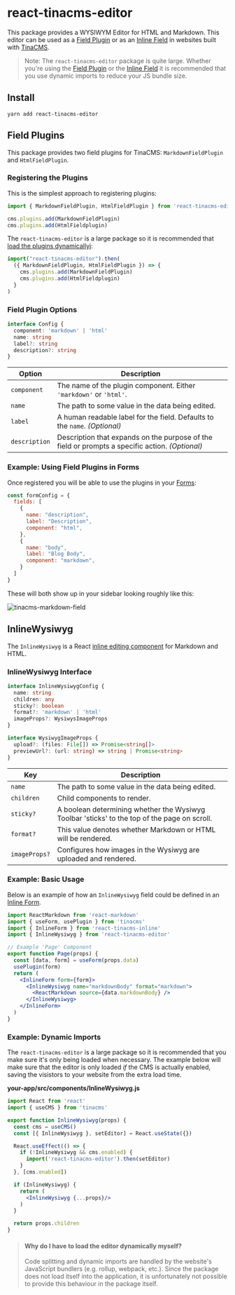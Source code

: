 # react-tinacms-editor

This package provides a WYSIWYM Editor for HTML and Markdown. This editor can be used as a [Field Plugin](https://tinacms.org/docs/plugins/fields) or as an [Inline Field](https://tinacms.org/docs/ui/inline-editing) in websites built with [TinaCMS](https://tinacms.org).

> Note: The `react-tinacms-editor` package is quite large. Whether you're using the [Field Plugin](https://tinacms.org/docs/plugins/fields) or the [Inline Field](#example-dynamic-imports) it is recommended that you use dynamic imports to reduce your JS bundle size.

## Install

```
yarn add react-tinacms-editor
```

## Field Plugins

This package provides two field plugins for TinaCMS: `MarkdownFieldPlugin` and `HtmlFieldPlugin`.

### Registering the Plugins
This is the simplest approach to registering plugins:

```js
import { MarkdownFieldPlugin, HtmlFieldPlugin } from 'react-tinacms-editor'

cms.plugins.add(MarkdownFieldPlugin)
cms.plugins.add(HtmlFieldplugin)
```

The `react-tinacms-editor` is a large package so it is recommended that [load the plugins dynamicallyj](https://tinacms.org/docs/plugins/fields):

```js
import("react-tinacms-editor").then(
  ({ MarkdownFieldPlugin, HtmlFieldPlugin }) => {
    cms.plugins.add(MarkdownFieldPlugin)
    cms.plugins.add(HtmlFieldplugin)
  }
)
```



### Field Plugin Options

```typescript
interface Config {
  component: 'markdown' | 'html'
  name: string
  label?: string
  description?: string
}
```

| Option        | Description                                                                                     |
| ------------- | ----------------------------------------------------------------------------------------------- |
| `component`   | The name of the plugin component. Either `'markdown'` or `'html'`.                                          |
| `name`        | The path to some value in the data being edited.                                                |
| `label`       | A human readable label for the field. Defaults to the `name`. _(Optional)_                      |
| `description` | Description that expands on the purpose of the field or prompts a specific action. _(Optional)_ |

### Example: Using Field Plugins in Forms

Once registered you will be able to use the plugins in your [Forms](https://tinacms.org/docs/forms):

```js
const formConfig = {
  fields: [
    {
      name: "description",
      label: "Description",
      component: "html",
    },
    {
      name: "body",
      label: "Blog Body",
      component: "markdown",
    }
  ]
}
```

These will both show up in your sidebar looking roughly like this:

![tinacms-markdown-field](https://tinacms.org/img/fields/markdown.png)


## InlineWysiwyg

The `InlineWysiwyg` is a React [inline editing component](https://tinacms.org/docs/ui/inline-editing) for Markdown and HTML.


### InlineWysiwyg Interface

```typescript
interface InlineWysiwygConfig {
  name: string
  children: any
  sticky?: boolean
  format?: 'markdown' | 'html'
  imageProps?: WysiwysImageProps
}

interface WysiwygImageProps {
  upload?: (files: File[]) => Promise<string[]>
  previewUrl?: (url: string) => string | Promise<string>
}
```

| Key           | Description                                                                                  |
| ------------- | -------------------------------------------------------------------------------------------- |
| `name`        | The path to some value in the data being edited.                                             |
| `children`    | Child components to render.                                                                  |
| `sticky?`     | A boolean determining whether the Wysiwyg Toolbar 'sticks' to the top of the page on scroll. |
| `format?`     | This value denotes whether Markdown or HTML will be rendered.                                |
| `imageProps?` | Configures how images in the Wysiwyg are uploaded and rendered.

### Example: Basic Usage

Below is an example of how an `InlineWysiwyg` field could be defined in an [Inline Form](/docs/ui/inline-editing).

```jsx
import ReactMarkdown from 'react-markdown'
import { useForm, usePlugin } from 'tinacms'
import { InlineForm } from 'react-tinacms-inline'
import { InlineWysiwyg } from 'react-tinacms-editor'

// Example 'Page' Component
export function Page(props) {
  const [data, form] = useForm(props.data)
  usePlugin(form)
  return (
    <InlineForm form={form}>
      <InlineWysiwyg name="markdownBody" format="markdown">
        <ReactMarkdown source={data.markdownBody} />
      </InlineWysiwyg>
    </InlineForm>
  )
}
```

### Example: Dynamic Imports

The `react-tinacms-editor` is a large package so it is recommended that you make sure it's only being loaded when necessary. The example below will make sure that the editor is only loaded _if_ the CMS is actually enabled, saving the visistors to your website from the extra load time.

**your-app/src/components/InlineWysiwyg.js**
```jsx
import React from 'react'
import { useCMS } from 'tinacms'

export function InlineWysiwyg(props) {
  const cms = useCMS()
  const [{ InlineWysiwyg }, setEditor] = React.useState({})

  React.useEffect(() => {
    if (!InlineWysiwyg && cms.enabled) {
      import('react-tinacms-editor').then(setEditor)
    }
  }, [cms.enabled])

  if (InlineWysiwyg) {
    return (
      <InlineWysiwyg {...props}/>
    )
  }

  return props.children
}
```

> #### Why do I have to load the editor dynamically myself?
> Code splitting and dynamic imports are handled by the website's JavaScript bundlers (e.g. rollup, webpack, etc.). Since the package does not load itself into the application, it is unfortunately not possible to provide this behaviour in the package itself.
